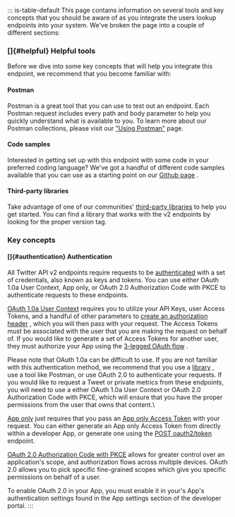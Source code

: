 ::: is-table-default
This page contains information on several tools and key concepts that
you should be aware of as you integrate the users lookup endpoints into
your system. We've broken the page into a couple of different sections:

### []{#helpful} Helpful tools

Before we dive into some key concepts that will help you integrate this
endpoint, we recommend that you become familiar with:

#### Postman

Postman is a great tool that you can use to test out an endpoint. Each
Postman request includes every path and body parameter to help you
quickly understand what is available to you. To learn more about our
Postman collections, please visit our [\"Using
Postman\"](/en/docs/tools-and-libraries/using-postman) page.

#### Code samples

Interested in getting set up with this endpoint with some code in your
preferred coding language? We've got a handful of different code samples
available that you can use as a starting point on our [Github
page](https://github.com/twitterdev/Twitter-API-v2-sample-code) .

#### Third-party libraries

Take advantage of one of our communities' [third-party
libraries](/en/docs/twitter-api/tools-and-libraries) to help you get
started. You can find a library that works with the v2 endpoints by
looking for the proper version tag.

### Key concepts

#### []{#authentication} Authentication

All Twitter API v2 endpoints require requests to be
[authenticated](https://developer-staging.twitter.com/en/docs/authentication)
with a set of credentials, also known as keys and tokens. You can use
either OAuth 1.0a User Context, App only, or OAuth 2.0 Authorization
Code with PKCE to authenticate requests to these endpoints.

[OAuth 1.0a User
Context](https://developer-staging.twitter.com/en/docs/authentication/oauth-1-0a)
requires you to utilize your API Keys, user Access Tokens, and a handful
of other parameters to [create an authorization
header](https://developer-staging.twitter.com/en/docs/authentication/oauth-1-0a/authorizing-a-request)
, which you will then pass with your request. The Access Tokens must be
associated with the user that you are making the request on behalf of.
If you would like to generate a set of Access Tokens for another user,
they must authorize your App using the [3-legged OAuth
flow](https://developer-staging.twitter.com/en/docs/authentication/oauth-1-0a/obtaining-user-access-tokens)
.

Please note that OAuth 1.0a can be difficult to use. If you are not
familiar with this authentication method, we recommend that you use a
[library](https://developer.twitter.com/en/docs/twitter-api/tools-and-libraries)
, use a tool like Postman, or use OAuth 2.0 to authenticate your
requests. If you would like to request a Tweet or private metrics from
these endpoints, you will need to use a either OAuth 1.0a User Context
or OAuth 2.0 Authorization Code with PKCE, which will ensure that you
have the proper permissions from the user that owns that content.\

[App
only](https://developer-staging.twitter.com/en/docs/authentication/oauth-2-0)
just requires that you pass an [App only Access
Token](https://developer.twitter.com/en/docs/authentication/oauth-2-0/bearer-tokens)
with your request. You can either generate an App only Access Token from
directly within a developer App, or generate one using the [POST
oauth2/token](https://developer-staging.twitter.com/en/docs/authentication/api-reference/token)
endpoint.

[OAuth 2.0 Authorization Code with
PKCE](https://developer.twitter.com/en/docs/authentication/oauth-2-0/authorization-code)
allows for greater control over an application's scope, and
authorization flows across multiple devices. OAuth 2.0 allows you to
pick specific fine-grained scopes which give you specific permissions on
behalf of a user.

To enable OAuth 2.0 in your App, you must enable it in your's App's
authentication settings found in the App settings section of the
developer portal.
:::

